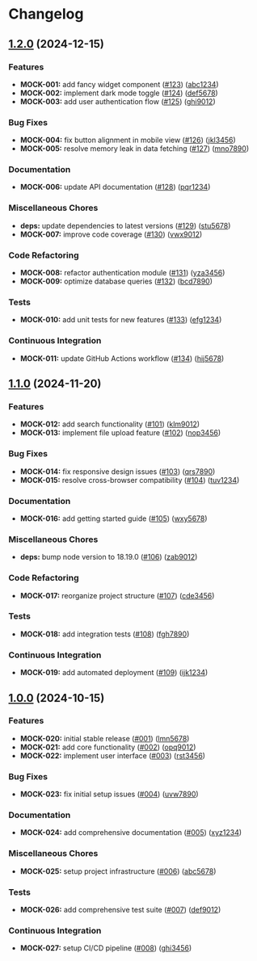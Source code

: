 # Changelog

## [1.2.0](https://github.com/example/mock-project/compare/1.1.0...1.2.0) (2024-12-15)


### Features

* **MOCK-001:** add fancy widget component ([#123](https://github.com/example/mock-project/issues/123)) ([abc1234](https://github.com/example/mock-project/commit/abc1234567890abcdef1234567890abcdef123456))
* **MOCK-002:** implement dark mode toggle ([#124](https://github.com/example/mock-project/issues/124)) ([def5678](https://github.com/example/mock-project/commit/def5678901234abcdef567890123456789abcdef0))
* **MOCK-003:** add user authentication flow ([#125](https://github.com/example/mock-project/issues/125)) ([ghi9012](https://github.com/example/mock-project/commit/ghi9012345678901234567890123456789abcdef1))


### Bug Fixes

* **MOCK-004:** fix button alignment in mobile view ([#126](https://github.com/example/mock-project/issues/126)) ([jkl3456](https://github.com/example/mock-project/commit/jkl3456789012345678901234567890123456789a))
* **MOCK-005:** resolve memory leak in data fetching ([#127](https://github.com/example/mock-project/issues/127)) ([mno7890](https://github.com/example/mock-project/commit/mno7890123456789012345678901234567890123b))


### Documentation

* **MOCK-006:** update API documentation ([#128](https://github.com/example/mock-project/issues/128)) ([pqr1234](https://github.com/example/mock-project/commit/pqr1234567890123456789012345678901234567c))


### Miscellaneous Chores

* **deps:** update dependencies to latest versions ([#129](https://github.com/example/mock-project/issues/129)) ([stu5678](https://github.com/example/mock-project/commit/stu5678901234567890123456789012345678901d))
* **MOCK-007:** improve code coverage ([#130](https://github.com/example/mock-project/issues/130)) ([vwx9012](https://github.com/example/mock-project/commit/vwx9012345678901234567890123456789012345e))


### Code Refactoring

* **MOCK-008:** refactor authentication module ([#131](https://github.com/example/mock-project/issues/131)) ([yza3456](https://github.com/example/mock-project/commit/yza3456789012345678901234567890123456789f))
* **MOCK-009:** optimize database queries ([#132](https://github.com/example/mock-project/issues/132)) ([bcd7890](https://github.com/example/mock-project/commit/bcd7890123456789012345678901234567890123g))


### Tests

* **MOCK-010:** add unit tests for new features ([#133](https://github.com/example/mock-project/issues/133)) ([efg1234](https://github.com/example/mock-project/commit/efg1234567890123456789012345678901234567h))


### Continuous Integration

* **MOCK-011:** update GitHub Actions workflow ([#134](https://github.com/example/mock-project/issues/134)) ([hij5678](https://github.com/example/mock-project/commit/hij5678901234567890123456789012345678901i))

## [1.1.0](https://github.com/example/mock-project/compare/1.0.0...1.1.0) (2024-11-20)


### Features

* **MOCK-012:** add search functionality ([#101](https://github.com/example/mock-project/issues/101)) ([klm9012](https://github.com/example/mock-project/commit/klm9012345678901234567890123456789012345j))
* **MOCK-013:** implement file upload feature ([#102](https://github.com/example/mock-project/issues/102)) ([nop3456](https://github.com/example/mock-project/commit/nop3456789012345678901234567890123456789k))


### Bug Fixes

* **MOCK-014:** fix responsive design issues ([#103](https://github.com/example/mock-project/issues/103)) ([qrs7890](https://github.com/example/mock-project/commit/qrs7890123456789012345678901234567890123l))
* **MOCK-015:** resolve cross-browser compatibility ([#104](https://github.com/example/mock-project/issues/104)) ([tuv1234](https://github.com/example/mock-project/commit/tuv1234567890123456789012345678901234567m))


### Documentation

* **MOCK-016:** add getting started guide ([#105](https://github.com/example/mock-project/issues/105)) ([wxy5678](https://github.com/example/mock-project/commit/wxy5678901234567890123456789012345678901n))


### Miscellaneous Chores

* **deps:** bump node version to 18.19.0 ([#106](https://github.com/example/mock-project/issues/106)) ([zab9012](https://github.com/example/mock-project/commit/zab9012345678901234567890123456789012345o))


### Code Refactoring

* **MOCK-017:** reorganize project structure ([#107](https://github.com/example/mock-project/issues/107)) ([cde3456](https://github.com/example/mock-project/commit/cde3456789012345678901234567890123456789p))


### Tests

* **MOCK-018:** add integration tests ([#108](https://github.com/example/mock-project/issues/108)) ([fgh7890](https://github.com/example/mock-project/commit/fgh7890123456789012345678901234567890123q))


### Continuous Integration

* **MOCK-019:** add automated deployment ([#109](https://github.com/example/mock-project/issues/109)) ([ijk1234](https://github.com/example/mock-project/commit/ijk1234567890123456789012345678901234567r))

## [1.0.0](https://github.com/example/mock-project/compare/0.9.0...1.0.0) (2024-10-15)


### Features

* **MOCK-020:** initial stable release ([#001](https://github.com/example/mock-project/issues/001)) ([lmn5678](https://github.com/example/mock-project/commit/lmn5678901234567890123456789012345678901s))
* **MOCK-021:** add core functionality ([#002](https://github.com/example/mock-project/issues/002)) ([opq9012](https://github.com/example/mock-project/commit/opq9012345678901234567890123456789012345t))
* **MOCK-022:** implement user interface ([#003](https://github.com/example/mock-project/issues/003)) ([rst3456](https://github.com/example/mock-project/commit/rst3456789012345678901234567890123456789u))


### Bug Fixes

* **MOCK-023:** fix initial setup issues ([#004](https://github.com/example/mock-project/issues/004)) ([uvw7890](https://github.com/example/mock-project/commit/uvw7890123456789012345678901234567890123v))


### Documentation

* **MOCK-024:** add comprehensive documentation ([#005](https://github.com/example/mock-project/issues/005)) ([xyz1234](https://github.com/example/mock-project/commit/xyz1234567890123456789012345678901234567w))


### Miscellaneous Chores

* **MOCK-025:** setup project infrastructure ([#006](https://github.com/example/mock-project/issues/006)) ([abc5678](https://github.com/example/mock-project/commit/abc5678901234567890123456789012345678901x))


### Tests

* **MOCK-026:** add comprehensive test suite ([#007](https://github.com/example/mock-project/issues/007)) ([def9012](https://github.com/example/mock-project/commit/def9012345678901234567890123456789012345y))


### Continuous Integration

* **MOCK-027:** setup CI/CD pipeline ([#008](https://github.com/example/mock-project/issues/008)) ([ghi3456](https://github.com/example/mock-project/commit/ghi3456789012345678901234567890123456789z))
